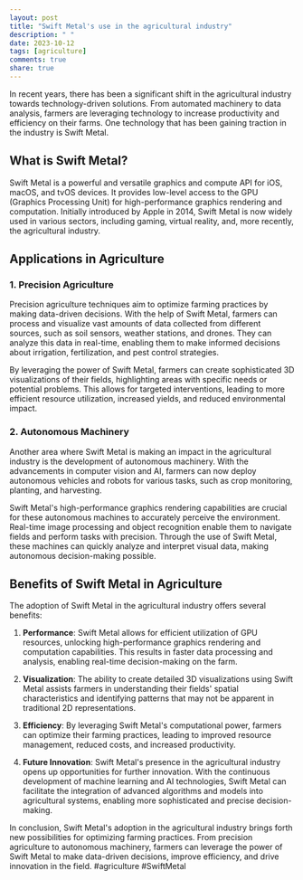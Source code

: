```yaml
---
layout: post
title: "Swift Metal's use in the agricultural industry"
description: " "
date: 2023-10-12
tags: [agriculture]
comments: true
share: true
---
```


In recent years, there has been a significant shift in the agricultural industry towards technology-driven solutions. From automated machinery to data analysis, farmers are leveraging technology to increase productivity and efficiency on their farms. One technology that has been gaining traction in the industry is Swift Metal.

## What is Swift Metal?

Swift Metal is a powerful and versatile graphics and compute API for iOS, macOS, and tvOS devices. It provides low-level access to the GPU (Graphics Processing Unit) for high-performance graphics rendering and computation. Initially introduced by Apple in 2014, Swift Metal is now widely used in various sectors, including gaming, virtual reality, and, more recently, the agricultural industry.

## Applications in Agriculture

### 1. Precision Agriculture

Precision agriculture techniques aim to optimize farming practices by making data-driven decisions. With the help of Swift Metal, farmers can process and visualize vast amounts of data collected from different sources, such as soil sensors, weather stations, and drones. They can analyze this data in real-time, enabling them to make informed decisions about irrigation, fertilization, and pest control strategies. 

By leveraging the power of Swift Metal, farmers can create sophisticated 3D visualizations of their fields, highlighting areas with specific needs or potential problems. This allows for targeted interventions, leading to more efficient resource utilization, increased yields, and reduced environmental impact.

### 2. Autonomous Machinery

Another area where Swift Metal is making an impact in the agricultural industry is the development of autonomous machinery. With the advancements in computer vision and AI, farmers can now deploy autonomous vehicles and robots for various tasks, such as crop monitoring, planting, and harvesting.

Swift Metal's high-performance graphics rendering capabilities are crucial for these autonomous machines to accurately perceive the environment. Real-time image processing and object recognition enable them to navigate fields and perform tasks with precision. Through the use of Swift Metal, these machines can quickly analyze and interpret visual data, making autonomous decision-making possible.

## Benefits of Swift Metal in Agriculture

The adoption of Swift Metal in the agricultural industry offers several benefits:

1. **Performance**: Swift Metal allows for efficient utilization of GPU resources, unlocking high-performance graphics rendering and computation capabilities. This results in faster data processing and analysis, enabling real-time decision-making on the farm.

2. **Visualization**: The ability to create detailed 3D visualizations using Swift Metal assists farmers in understanding their fields' spatial characteristics and identifying patterns that may not be apparent in traditional 2D representations.

3. **Efficiency**: By leveraging Swift Metal's computational power, farmers can optimize their farming practices, leading to improved resource management, reduced costs, and increased productivity.

4. **Future Innovation**: Swift Metal's presence in the agricultural industry opens up opportunities for further innovation. With the continuous development of machine learning and AI technologies, Swift Metal can facilitate the integration of advanced algorithms and models into agricultural systems, enabling more sophisticated and precise decision-making.

In conclusion, Swift Metal's adoption in the agricultural industry brings forth new possibilities for optimizing farming practices. From precision agriculture to autonomous machinery, farmers can leverage the power of Swift Metal to make data-driven decisions, improve efficiency, and drive innovation in the field. #agriculture #SwiftMetal